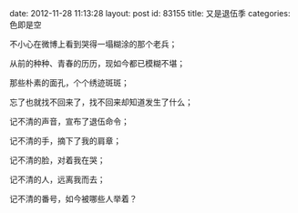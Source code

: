 date: 2012-11-28 11:13:28
layout: post
id: 83155
title: 又是退伍季
categories: 色即是空

不小心在微博上看到哭得一塌糊涂的那个老兵；

从前的种种、青春的历历，现如今都已模糊不堪；

那些朴素的面孔，个个绣迹斑斑；

忘了也就找不回来了，找不回来却知道发生了什么；

记不清的声音，宣布了退伍命令；

记不清的手，摘下了我的肩章；

记不清的脸，对着我在哭；

记不清的人，远离我而去；

记不清的番号，如今被哪些人举着？
